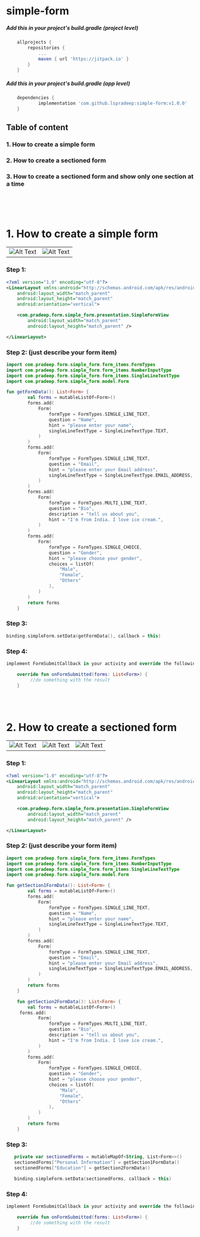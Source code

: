 # simple-form

##### Add this in your project's build.gradle (project level)
```gradle
	allprojects {
		repositories {
			...
			maven { url 'https://jitpack.io' }
		}
	}
```

##### Add this in your project's build.gradle (app level)
```gradle
	dependencies {
	        implementation 'com.github.lspradeep:simple-form:v1.0.0'
	}
```
## Table of content
### 1. How to create a simple form
### 2. How to create a sectioned form
### 3. How to create a sectioned form and show only one section at a time
<br/><br/><br/>


# 1. How to create a simple form

|               |               | 
| ------------- | ------------- |
| ![Alt Text](https://github.com/lspradeep/simple-form/blob/master/screenshots/simple1.png)  | ![Alt Text](https://github.com/lspradeep/simple-form/blob/master/screenshots/simple2.png)|

### Step 1:
```xml
<?xml version="1.0" encoding="utf-8"?>
<LinearLayout xmlns:android="http://schemas.android.com/apk/res/android"
    android:layout_width="match_parent"
    android:layout_height="match_parent"
    android:orientation="vertical">

    <com.pradeep.form.simple_form.presentation.SimpleFormView
        android:layout_width="match_parent"
        android:layout_height="match_parent" />

</LinearLayout>
```

### Step 2: (just describe your form item)
```kotlin
import com.pradeep.form.simple_form.form_items.FormTypes
import com.pradeep.form.simple_form.form_items.NumberInputType
import com.pradeep.form.simple_form.form_items.SingleLineTextType
import com.pradeep.form.simple_form.model.Form

fun getFormData(): List<Form> {
        val forms = mutableListOf<Form>()
        forms.add(
            Form(
                formType = FormTypes.SINGLE_LINE_TEXT,
                question = "Name",
                hint = "please enter your name",
                singleLineTextType = SingleLineTextType.TEXT,
            )
        )
        forms.add(
            Form(
                formType = FormTypes.SINGLE_LINE_TEXT,
                question = "Email",
                hint = "please enter your Email address",
                singleLineTextType = SingleLineTextType.EMAIL_ADDRESS,
            )
        )
        forms.add(
            Form(
                formType = FormTypes.MULTI_LINE_TEXT,
                question = "Bio",
                description = "tell us about you",
                hint = "I'm from India. I love ice cream.",
            )
        )
        forms.add(
            Form(
                formType = FormTypes.SINGLE_CHOICE,
                question = "Gender",
                hint = "please choose your gender",
                choices = listOf(
                    "Male",
                    "Female",
                    "Others"
                ),
            )
        )
        return forms
    }
```

### Step 3: 
```kotlin
binding.simpleForm.setData(getFormData(), callback = this)
```

### Step 4: 
```kotlin
implement FormSubmitCallback in your activity and override the following function 

    override fun onFormSubmitted(forms: List<Form>) {
         //do something with the result
    }
```

<br/><br/>

# 2. How to create a sectioned form

|               |               |               | 
| ------------- | ------------- | ------------- |
| ![Alt Text](https://github.com/lspradeep/simple-form/blob/master/screenshots/sectioned1.png)  | ![Alt Text](https://github.com/lspradeep/simple-form/blob/master/screenshots/sectioned2.png)|![Alt Text](https://github.com/lspradeep/simple-form/blob/master/screenshots/sectioned3.png)|


### Step 1:
```xml
<?xml version="1.0" encoding="utf-8"?>
<LinearLayout xmlns:android="http://schemas.android.com/apk/res/android"
    android:layout_width="match_parent"
    android:layout_height="match_parent"
    android:orientation="vertical">

    <com.pradeep.form.simple_form.presentation.SimpleFormView
        android:layout_width="match_parent"
        android:layout_height="match_parent" />

</LinearLayout>
```

### Step 2: (just describe your form item)
```kotlin
import com.pradeep.form.simple_form.form_items.FormTypes
import com.pradeep.form.simple_form.form_items.NumberInputType
import com.pradeep.form.simple_form.form_items.SingleLineTextType
import com.pradeep.form.simple_form.model.Form

fun getSection1FormData(): List<Form> {
        val forms = mutableListOf<Form>()
        forms.add(
            Form(
                formType = FormTypes.SINGLE_LINE_TEXT,
                question = "Name",
                hint = "please enter your name",
                singleLineTextType = SingleLineTextType.TEXT,
            )
        )
        forms.add(
            Form(
                formType = FormTypes.SINGLE_LINE_TEXT,
                question = "Email",
                hint = "please enter your Email address",
                singleLineTextType = SingleLineTextType.EMAIL_ADDRESS,
            )
        )
        return forms
    }

    fun getSection2FormData(): List<Form> {
        val forms = mutableListOf<Form>()
     forms.add(
            Form(
                formType = FormTypes.MULTI_LINE_TEXT,
                question = "Bio",
                description = "tell us about you",
                hint = "I'm from India. I love ice cream.",
            )
        )
        forms.add(
            Form(
                formType = FormTypes.SINGLE_CHOICE,
                question = "Gender",
                hint = "please choose your gender",
                choices = listOf(
                    "Male",
                    "Female",
                    "Others"
                ),
            )
        )
        return forms
    }
```

### Step 3: 
```kotlin
   private var sectionedForms = mutableMapOf<String, List<Form>>()
   sectionedForms["Personal Information"] = getSection1FormData()
   sectionedForms["Education"] = getSection2FormData()

   binding.simpleForm.setData(sectionedForms, callback = this)
```

### Step 4: 
```kotlin
implement FormSubmitCallback in your activity and override the following function 

    override fun onFormSubmitted(forms: List<Form>) {
         //do something with the result
    }
```
